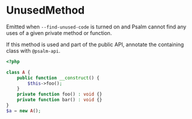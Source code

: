 # UnusedMethod

Emitted when `--find-unused-code` is turned on and Psalm cannot find any uses of a
given private method or function.

If this method is used and part of the public API, annotate the containing class
with `@psalm-api`.

```php
<?php

class A {
    public function __construct() {
        $this->foo();
    }
    private function foo() : void {}
    private function bar() : void {}
}
$a = new A();
```
